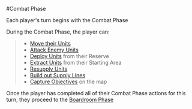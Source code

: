 #Combat Phase

Each player's turn begins with the Combat Phase

During the Combat Phase, the player can:
> - [Move their Units](./Movement.md)
> - [Attack Enemy Units](./Attacking.md)
> - [Deploy Units](./Deployment.md) from their Reserve
> - [Extract Units](./Deployment.md#Extraction) from their Starting Area
> - [Resupply Units](./Resupplying.md)
> - [Build out Supply Lines](./Resupplying.md#SupplyLines)
> - [Capture Objectives](./CapturingObjectives.md) on the map

Once the player has completed all of their Combat Phase actions for this turn, they proceed to the [Boardroom Phase](../BoardroomPhase/BoardroomPhase.md)

